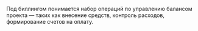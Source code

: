 Под биллингом понимается набор операций по управлению балансом проекта — таких как внесение средств, контроль расходов, формирование счетов на оплату.